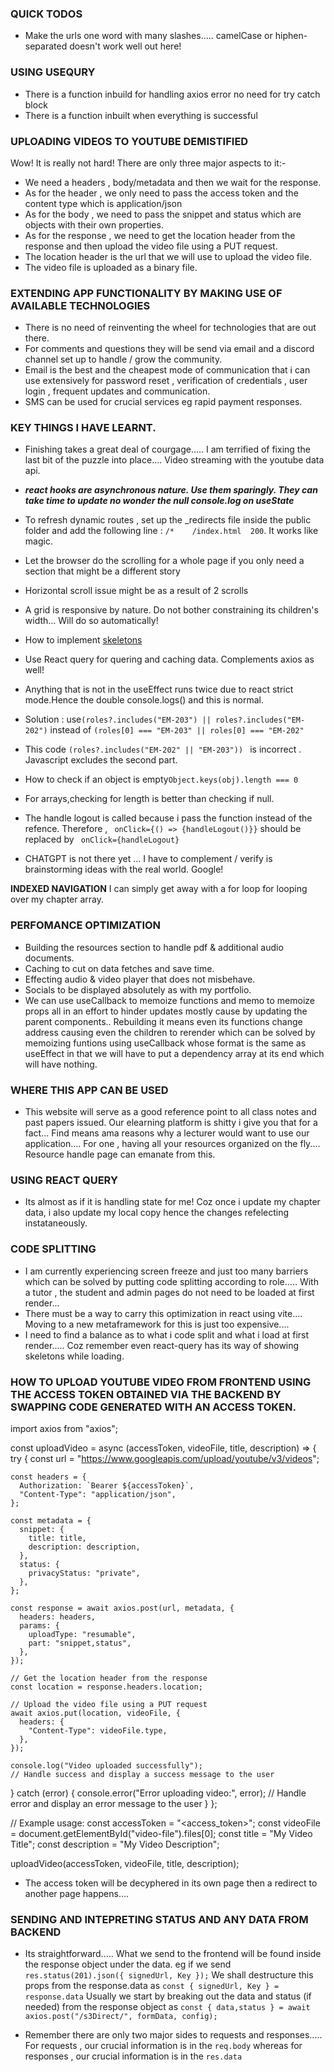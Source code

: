 ### QUICK TODOS

- Make the urls one word with many slashes..... camelCase or hiphen-separated doesn't work well out here!

### USING USEQURY

- There is a function inbuild for handling axios error no need for try catch block
- There is a function inbuilt when everything is successful

### UPLOADING VIDEOS TO YOUTUBE DEMISTIFIED

Wow! It is really not hard!
There are only three major aspects to it:-

- We need a headers , body/metadata and then we wait for the response.
- As for the header , we only need to pass the access token and the content type which is application/json
- As for the body , we need to pass the snippet and status which are objects with their own properties.
- As for the response , we need to get the location header from the response and then upload the video file using a PUT request.
- The location header is the url that we will use to upload the video file.
- The video file is uploaded as a binary file.

### EXTENDING APP FUNCTIONALITY BY MAKING USE OF AVAILABLE TECHNOLOGIES

- There is no need of reinventing the wheel for technologies that are out there.
- For comments and questions they will be send via email and a discord channel set up to handle / grow the community.
- Email is the best and the cheapest mode of communication that i can use extensively for password reset , verification of credentials , user login , frequent updates and communication.
- SMS can be used for crucial services eg rapid payment responses.

### KEY THINGS I HAVE LEARNT.

- Finishing takes a great deal of courgage..... I am terrified of fixing the last bit of the puzzle into place.... Video streaming with the youtube data api.

- **_react hooks are asynchronous nature. Use them sparingly. They can take time to update no wonder the null console.log on useState_**
- To refresh dynamic routes , set up the \_redirects file inside the public folder and add the following line : `/*    /index.html  200`. It works like magic.
- Let the browser do the scrolling for a whole page if you only need a section that might be a different story
- Horizontal scroll issue might be as a result of 2 scrolls
- A grid is responsive by nature. Do not bother constraining its children's width... Will do so automatically!
- How to implement [skeletons](https://dev.to/jobpick/how-to-create-a-skeleton-loader-in-tailwindcss-38gh)
- Use React query for quering and caching data. Complements axios as well!
- Anything that is not in the useEffect runs twice due to react strict mode.Hence the double console.logs() and this is normal.
- Solution : use`(roles?.includes("EM-203") || roles?.includes("EM-202")` instead of `(roles[0] === "EM-203" || roles[0] === "EM-202"`
- This code `(roles?.includes("EM-202" || "EM-203")) ` is incorrect . Javascript excludes the second part.
- How to check if an object is empty`Object.keys(obj).length === 0`
- For arrays,checking for length is better than checking if null.
- The handle logout is called because i pass the function instead of the refence. Therefore , ` onClick={() => {handleLogout()}}` should be replaced by ` onClick={handleLogout}`
- CHATGPT is not there yet ... I have to complement / verify is brainstorming ideas with the real world. Google!

**INDEXED NAVIGATION** I can simply get away with a for loop for looping over my chapter array.

### PERFOMANCE OPTIMIZATION

- Building the resources section to handle pdf & additional audio documents.
- Caching to cut on data fetches and save time.
- Effecting audio & video player that does not misbehave.
- Socials to be displayed absolutely as with my portfolio.
- We can use useCallback to memoize functions and memo to memoize props all in an effort to hinder updates mostly cause by updating the parent components..
  Rebuilding it means even its functions change address causing even the children to rerender which can be solved by memoizing funtions using useCallback whose format is the same as useEffect in that we will have to put a dependency array at its end which will have nothing.

### WHERE THIS APP CAN BE USED

- This website will serve as a good reference point to all class notes and past papers issued. Our elearning platform is shitty i give you that for a fact... Find means ama reasons why a lecturer would want to use our application.... For one , having all your resources organized on the fly.... Resource handle page can emanate from this.

### USING REACT QUERY

- Its almost as if it is handling state for me! Coz once i update my chapter data, i also update my local copy hence the changes refelecting instataneously.

### CODE SPLITTING

- I am currently experiencing screen freeze and just too many barriers which can be solved by putting code splitting according to role..... With a tutor , the student and admin pages do not need to be loaded at first render...
- There must be a way to carry this optimization in react using vite.... Moving to a new metaframework for this is just too expensive....
- I need to find a balance as to what i code split and what i load at first render..... Coz remember even react-query has its way of showing skeletons while loading.

### HOW TO UPLOAD YOUTUBE VIDEO FROM FRONTEND USING THE ACCESS TOKEN OBTAINED VIA THE BACKEND BY SWAPPING CODE GENERATED WITH AN ACCESS TOKEN.

import axios from "axios";

const uploadVideo = async (accessToken, videoFile, title, description) => {
try {
const url = "https://www.googleapis.com/upload/youtube/v3/videos";

    const headers = {
      Authorization: `Bearer ${accessToken}`,
      "Content-Type": "application/json",
    };

    const metadata = {
      snippet: {
        title: title,
        description: description,
      },
      status: {
        privacyStatus: "private",
      },
    };

    const response = await axios.post(url, metadata, {
      headers: headers,
      params: {
        uploadType: "resumable",
        part: "snippet,status",
      },
    });

    // Get the location header from the response
    const location = response.headers.location;

    // Upload the video file using a PUT request
    await axios.put(location, videoFile, {
      headers: {
        "Content-Type": videoFile.type,
      },
    });

    console.log("Video uploaded successfully");
    // Handle success and display a success message to the user

} catch (error) {
console.error("Error uploading video:", error);
// Handle error and display an error message to the user
}
};

// Example usage:
const accessToken = "<access_token>";
const videoFile = document.getElementById("video-file").files[0];
const title = "My Video Title";
const description = "My Video Description";

uploadVideo(accessToken, videoFile, title, description);

- The access token will be decyphered in its own page then a redirect to another page happens....

### SENDING AND INTEPRETING STATUS AND ANY DATA FROM BACKEND

- Its straightforward..... What we send to the frontend will be found inside the response object under the data.
  eg if we send ` res.status(201).json({ signedUrl, Key });` We shall destructure this props from the response.data as `const { signedUrl, Key } = response.data`
  Usually we start by breaking out the data and status (if needed) from the response object as
  `const { data,status } = await axios.post("/s3Direct/", formData, config);`

- Remember there are only two major sides to requests and responses..... For requests , our crucial information is in the `req.body` whereas for responses , our crucial information is in the `res.data`

